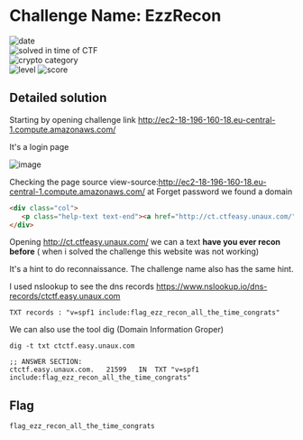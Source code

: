 
# Challenge Name: EzzRecon



![date](https://img.shields.io/badge/date-08.03.2021-brightgreen.svg)  
![solved in time of CTF](https://img.shields.io/badge/solved-in%20time%20of%20CTF-brightgreen.svg)   
![crypto category](https://img.shields.io/badge/category-Web-blueviolet.svg)   
![level](https://img.shields.io/badge/level-Easy-blue.svg)
![score](https://img.shields.io/badge/score-50-blue.svg)




## Detailed solution

Starting by opening challenge link http://ec2-18-196-160-18.eu-central-1.compute.amazonaws.com/ 

It's a login page 

![image](https://user-images.githubusercontent.com/72421091/113343422-b6835500-9327-11eb-90bb-15bdce7e106e.png)

Checking the page source view-source:http://ec2-18-196-160-18.eu-central-1.compute.amazonaws.com/ at Forget password we found a domain 

```html
<div class="col">
   <p class="help-text text-end"><a href="http://ct.ctfeasy.unaux.com/">Forgot password?</a></p>
</div>
``` 
Opening http://ct.ctfeasy.unaux.com/ we can a text **have you ever recon before** ( when i solved the challenge this website was not working)

It's a hint to do reconnaissance. The challenge name also has the same hint. 

I used nslookup to see the dns records https://www.nslookup.io/dns-records/ctctf.easy.unaux.com  
  
```
TXT records : "v=spf1 include:flag_ezz_recon_all_the_time_congrats"
```
We can also use the tool dig (Domain Information Groper) 

```
dig -t txt ctctf.easy.unaux.com 

;; ANSWER SECTION:
ctctf.easy.unaux.com.	21599	IN	TXT	"v=spf1 include:flag_ezz_recon_all_the_time_congrats"
``` 


## Flag

```
flag_ezz_recon_all_the_time_congrats
```
